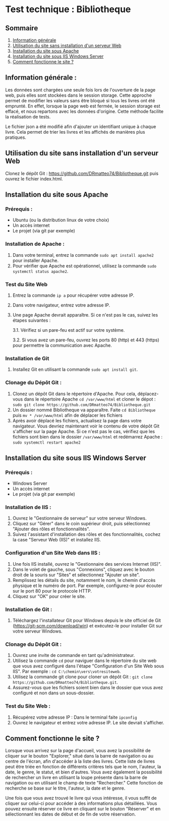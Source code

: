 # Test technique : Bibliotheque

## Sommaire
1. [Information générale](#information-générale)
2. [Utilisation du site sans installation d'un serveur Web](#utilisation-du-site-sans-installation-dun-serveur-web)
3. [Installation du site sous Apache](#installation-du-site-sous-apache)
4. [Installation du site sous IIS Windows Server](#installation-du-site-sous-iis-windows-server)
5. [Comment fonctionne le site ?](#comment-fonctionne-le-site)

## Information générale : 

Les données sont chargées une seule fois lors de l'ouverture de la page web, puis elles sont stockées dans le session storage. Cette approche permet de modifier les valeurs sans être bloqué si tous les livres ont été emprunté. En effet, lorsque la page web est fermée, le session storage est effacé, et nous repartons avec les données d'origine. Cette méthode facilite la réalisation de tests.

Le fichier json a été modifié afin d'ajouter un identifiant unique à chaque livre. Cela permet de trier les livres et les affichés de manières plus pratiques.

## Utilisation du site sans installation d'un serveur Web
Clonez le dépôt Git : https://github.com/DRmatteo74/Bibliotheque.git puis ouvrez le fichier index.html.


## Installation du site sous Apache
### Prérequis : 
- Ubuntu (ou la distribution linux de votre choix)
- Un accès internet
- Le projet (via git par exemple)

### Installation de Apache :
1. Dans votre terminal, entrez la commande `sudo apt install apache2` pour installer Apache.
2. Pour vérifier que Apache est opérationnel, utilisez la commande `sudo systemctl status apache2`.

### Test du Site Web
1. Entrez la commande `ip a` pour récupérer votre adresse IP.
2. Dans votre navigateur, entrez votre adresse IP.
3. Une page Apache devrait apparaître. Si ce n'est pas le cas, suivez les étapes suivantes :

    3.1. Vérifiez si un pare-feu est actif sur votre système.

    3.2. Si vous avez un pare-feu, ouvrez les ports 80 (http) et 443 (https) pour permettre la communication avec Apache.

### Installation de Git
1. Installez Git en utilisant la commande `sudo apt install git`.
### Clonage du Dépôt Git :
1. Clonez un dépôt Git dans le répertoire d'Apache. Pour cela, déplacez-vous dans le répertoire Apache `cd /var/www/html` et cloner le dépot : `sudo git clone https://github.com/DRmatteo74/Bibliotheque.git`
2. Un dossier nommé Bibliotheque va apparaître. Faite `cd Bibliotheque` puis `mv * /var/www/html` afin de déplacer les fichiers
3. Après avoir déplacé les fichiers, actualisez la page dans votre navigateur. Vous devriez maintenant voir le contenu de votre dépôt Git s'afficher sur la page Apache. Si ce n'est pas le cas, vérifiez que les fichiers sont bien dans le dossier `/var/www/html` et redémarrez Apache : `sudo systemctl restart apache2`

## Installation du site sous IIS Windows Server
### Prérequis : 
- Windows Server
- Un accès internet
- Le projet (via git par exemple)

### Installation de IIS :

1. Ouvrez le "Gestionnaire de serveur" sur votre serveur Windows.
2. Cliquez sur "Gérer" dans le coin supérieur droit, puis sélectionnez "Ajouter des rôles et fonctionnalités".
3. Suivez l'assistant d'installation des rôles et des fonctionnalités, cochez la case "Serveur Web (IIS)" et installez IIS.

### Configuration d'un Site Web dans IIS :

1. Une fois IIS installé, ouvrez le "Gestionnaire des services Internet (IIS)".
2. Dans le volet de gauche, sous "Connexions", cliquez avec le bouton droit de la souris sur "Sites" et sélectionnez "Ajouter un site".
3. Remplissez les détails du site, notamment le nom, le chemin d'accès physique et le numéro de port. Par exemple, configurez-le pour écouter sur le port 80 pour le protocole HTTP.
4. Cliquez sur "OK" pour créer le site.

### Installation de Git :

1. Téléchargez l'installateur Git pour Windows depuis le site officiel de Git (https://git-scm.com/download/win) et exécutez-le pour installer Git sur votre serveur Windows.

### Clonage du Dépôt Git :

1. Ouvrez une invite de commande en tant qu'administrateur.
2. Utilisez la commande `cd` pour naviguer dans le répertoire du site web que vous avez configuré dans l'étape "Configuration d'un Site Web sous IIS". Par exemple : `cd C:\chemin\vers\votresiteweb`.
3. Utilisez la commande git clone pour cloner un dépôt Git : `git clone https://github.com/DRmatteo74/Bibliotheque.git`.
4. Assurez-vous que les fichiers soient bien dans le dossier que vous avez configuré et non dans un sous-dossier. 

### Test du Site Web :

1. Récupérez votre adresse IP : Dans le terminal faite `ipconfig`
2. Ouvrez le navigateur et entrez votre adresse IP. Le site devrait s'afficher.

## Comment fonctionne le site ?

Lorsque vous arrivez sur la page d'accueil, vous avez la possibilité de cliquer sur le bouton "Explorer," situé dans la barre de navigation ou au centre de l'écran, afin d'accéder à la liste des livres. Cette liste de livres peut être triée en fonction de différents critères tels que le nom, l'auteur, la date, le genre, le statut, et bien d'autres. Vous avez également la possibilité de rechercher un livre en utilisant la loupe présente dans la barre de navigation ou en utilisant le champ de texte "Rechercher." Cette fonction de recherche se base sur le titre, l'auteur, la date et le genre.

Une fois que vous avez trouvé le livre qui vous intéresse, il vous suffit de cliquer sur celui-ci pour accéder à des informations plus détaillées. Vous pouvez ensuite réserver ce livre en cliquant sur le bouton "Réserver" et en sélectionnant les dates de début et de fin de votre réservation.